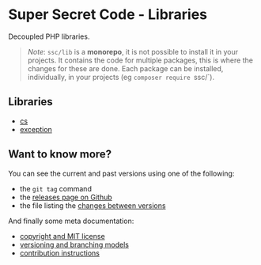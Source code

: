 # Super Secret Code - Libraries

Decoupled PHP libraries.

> _Note_: `ssc/lib` is a **monorepo**, it is not possible to install it in your projects.
> It contains the code for multiple packages, this is where the changes for these are done.
> Each package can be installed, individually, in your projects (eg `composer require `ssc/<sub-package>`).

## Libraries

* [cs](./packages/cs/README.md)
* [exception](./packages/exception/README.md)

## Want to know more?

You can see the current and past versions using one of the following:

* the `git tag` command
* the [releases page on Github](https://github.com/gnugat/ssc-lib/releases)
* the file listing the [changes between versions](CHANGELOG.md)

And finally some meta documentation:

* [copyright and MIT license](LICENSE)
* [versioning and branching models](VERSIONING.md)
* [contribution instructions](CONTRIBUTING.md)
